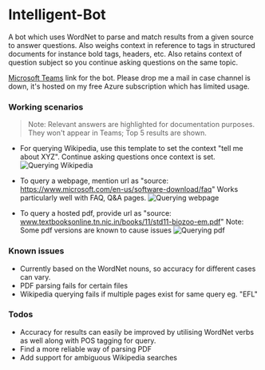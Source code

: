# Intelligent-Bot
A bot which uses WordNet to parse and match results from a given source to answer questions. Also weighs context in reference to tags in structured documents for instance bold tags, headers, etc. Also retains context of question subject so you continue asking questions on the same topic.

<a href="https://teams.microsoft.com/l/chat/0/0?users=28:d54d718d-8ebf-4fa4-b34a-c445cadd7bbb">Microsoft Teams</a> link for the bot.
Please drop me a mail in case channel is down, it's hosted on my free Azure subscription which has limited usage.

### Working scenarios
> Note: Relevant answers are highlighted for documentation purposes. They won't appear in Teams; Top 5 results are shown.

- For querying Wikipedia, use this template to set the context "tell me about XYZ". Continue asking questions once context is set.
![Querying Wikipedia](../master/Data/1.png)

- To query a webpage, mention url as "source: https://www.microsoft.com/en-us/software-download/faq" Works particularly well with FAQ, Q&A pages.
![Querying webpage](../master/Data/2.png)

- To query a hosted pdf, provide url as "source: www.textbooksonline.tn.nic.in/books/11/std11-biozoo-em.pdf" Note: Some pdf versions are known to cause issues
![Querying pdf](../master/Data/3.png)

### Known issues
- Currently based on the WordNet nouns, so accuracy for different cases can vary.
- PDF parsing fails for certain files
- Wikipedia querying fails if multiple pages exist for same query eg. "EFL"

### Todos
- Accuracy for results can easily be improved by utilising WordNet verbs as well along with POS tagging for query.
- Find a more reliable way of parsing PDF
- Add support for ambiguous Wikipedia searches